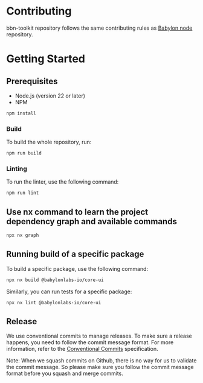 # Contributing

bbn-toolkit repository follows the same contributing rules as
[Babylon node](https://github.com/babylonlabs-io/babylon/blob/main/CONTRIBUTING.md)
repository.

# Getting Started

## Prerequisites
- Node.js (version 22 or later)
- NPM

```bash
npm install
```

### Build

To build the whole repository, run:

```bash
npm run build
```

### Linting

To run the linter, use the following command:

```bash
npm run lint
```

## Use nx command to learn the project dependency graph and available commands

```bash
npx nx graph
```

## Running build of a specific package

To build a specific package, use the following command:
```bash
npx nx build @babylonlabs-io/core-ui
```

Similarly, you can run tests for a specific package:

```bash
npx nx lint @babylonlabs-io/core-ui
```

## Release

We use conventional commits to manage releases. To make sure a release happens, you need to follow the commit message format. For more information, refer to the [Conventional Commits](https://www.conventionalcommits.org/en/v1.0.0/) specification.

Note: When we squash commits on Github, there is no way for us to validate the commit message. So please make sure you follow the commit message format before you squash and merge commits.
